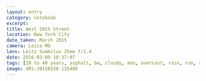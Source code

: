 ```yaml
--- 
layout: entry
category: notebook
excerpt:
title: West 59th Street
location: New York City
date_taken: March 2015
camera: Leica M9
lens: Leitz Summilux 35mm f/1.4
date: 2016-03-09 18:37:07
tags: [20 to 40 years, asphalt, bw, cloudy, man, overcast, rain, run, runner, running, street, winter]
image: GRS-20150320-135400
---
```


